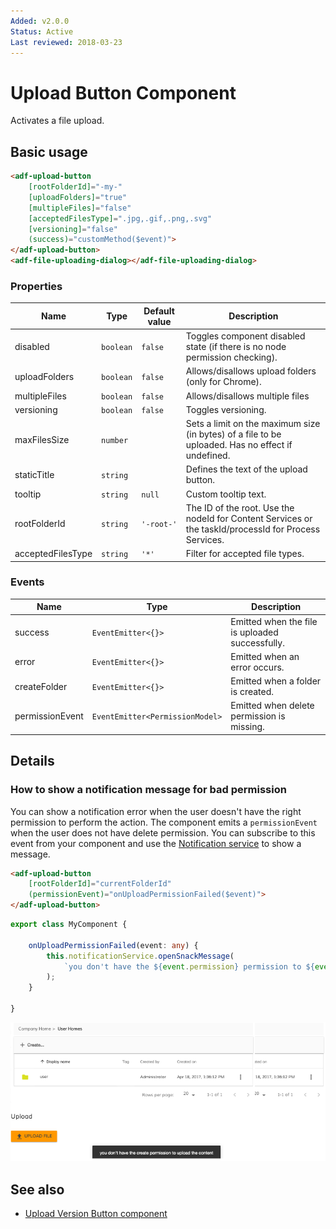 ```yaml
---
Added: v2.0.0
Status: Active
Last reviewed: 2018-03-23
---
```


# Upload Button Component

Activates a file upload.

## Basic usage

```html
<adf-upload-button 
    [rootFolderId]="-my-"
    [uploadFolders]="true"
    [multipleFiles]="false"
    [acceptedFilesType]=".jpg,.gif,.png,.svg"
    [versioning]="false"
    (success)="customMethod($event)">
</adf-upload-button>
<adf-file-uploading-dialog></adf-file-uploading-dialog>
```

### Properties

| Name | Type | Default value | Description |
| ---- | ---- | ------------- | ----------- |
| disabled | `boolean` | `false` | Toggles component disabled state (if there is no node permission checking).  |
| uploadFolders | `boolean` | `false` | Allows/disallows upload folders (only for Chrome).  |
| multipleFiles | `boolean` | `false` | Allows/disallows multiple files  |
| versioning | `boolean` | `false` | Toggles versioning.  |
| maxFilesSize | `number` |  | Sets a limit on the maximum size (in bytes) of a file to be uploaded. Has no effect if undefined. |
| staticTitle | `string` |  | Defines the text of the upload button.  |
| tooltip | `string` | `null` | Custom tooltip text.  |
| rootFolderId | `string` | `'-root-'` | The ID of the root. Use the nodeId for Content Services or the taskId/processId for Process Services. |
| acceptedFilesType | `string` | `'*'` | Filter for accepted file types.  |

### Events

| Name | Type | Description |
| ---- | ---- | ----------- |
| success | `EventEmitter<{}>` | Emitted when the file is uploaded successfully.  |
| error | `EventEmitter<{}>` | Emitted when an error occurs.  |
| createFolder | `EventEmitter<{}>` | Emitted when a folder is created.  |
| permissionEvent | `EventEmitter<PermissionModel>` | Emitted when delete permission is missing.  |

## Details

### How to show a notification message for bad permission

You can show a notification error when the user doesn't have the right permission to perform
the action. The component emits a `permissionEvent` when the user does not have delete permission.
You can subscribe to this event from your component and use the 
[Notification service](../core/notification.service.md) to show a message.

```html
<adf-upload-button
    [rootFolderId]="currentFolderId"
    (permissionEvent)="onUploadPermissionFailed($event)">
</adf-upload-button>
```

```ts
export class MyComponent {

    onUploadPermissionFailed(event: any) {
        this.notificationService.openSnackMessage(
            `you don't have the ${event.permission} permission to ${event.action} the ${event.type} `, 4000
        );
    }

}
```

![Upload notification message](../docassets/images/upload-notification-message.png)

## See also

- [Upload Version Button component](upload-version-button.component.md)
